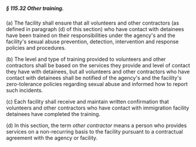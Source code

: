 ##### § 115.32 Other training. #####

(a) The facility shall ensure that all volunteers and other contractors (as defined in paragraph (d) of this section) who have contact with detainees have been trained on their responsibilities under the agency's and the facility's sexual abuse prevention, detection, intervention and response policies and procedures.

(b) The level and type of training provided to volunteers and other contractors shall be based on the services they provide and level of contact they have with detainees, but all volunteers and other contractors who have contact with detainees shall be notified of the agency's and the facility's zero-tolerance policies regarding sexual abuse and informed how to report such incidents.

(c) Each facility shall receive and maintain written confirmation that volunteers and other contractors who have contact with immigration facility detainees have completed the training.

(d) In this section, the term *other contractor* means a person who provides services on a non-recurring basis to the facility pursuant to a contractual agreement with the agency or facility.